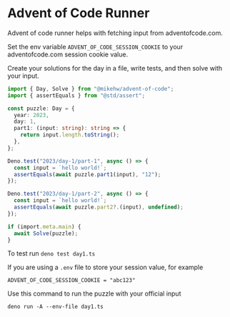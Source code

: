 # Advent of Code Runner

Advent of code runner helps with fetching input from adventofcode.com.

Set the env variable `ADVENT_OF_CODE_SESSION_COOKIE` to your adventofcode.com
session cookie value.

Create your solutions for the day in a file, write tests, and then solve with
your input.

```ts
import { Day, Solve } from "@mikehw/advent-of-code";
import { assertEquals } from "@std/assert";

const puzzle: Day = {
  year: 2023,
  day: 1,
  part1: (input: string): string => {
    return input.length.toString();
  },
};

Deno.test("2023/day-1/part-1", async () => {
  const input = `hello world!`;
  assertEquals(await puzzle.part1(input), "12");
});

Deno.test("2023/day-1/part-2", async () => {
  const input = `hello world!`;
  assertEquals(await puzzle.part2?.(input), undefined);
});

if (import.meta.main) {
  await Solve(puzzle);
}
```

To test run `deno test day1.ts`

If you are using a `.env` file to store your session value, for example

```
ADVENT_OF_CODE_SESSION_COOKIE = "abc123"
```

Use this command to run the puzzle with your official input

`deno run -A --env-file day1.ts`
